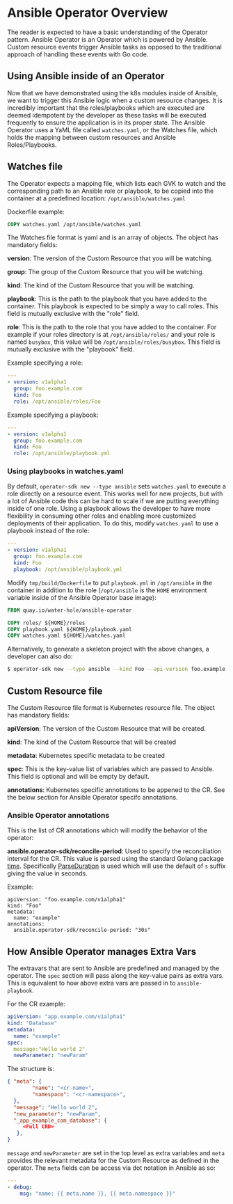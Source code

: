 # Ansible Operator Overview

The reader is expected to have a basic understanding of the Operator pattern.
Ansible Operator is an Operator which is powered by Ansible. Custom resource
events trigger Ansible tasks as opposed to the traditional approach of handling
these events with Go code.

## Using Ansible inside of an Operator

Now that we have demonstrated using the k8s modules inside of Ansible, we want
to trigger this Ansible logic when a custom resource changes. It is incredibly
important that the roles/playbooks which are executed are deemed idempotent by
the developer as these tasks will be executed frequently to ensure the
application is in its proper state. The Ansible Operator uses a YaML file
called `watches.yaml`, or the Watches file, which holds the mapping between
custom resources and Ansible Roles/Playbooks.

## Watches file

The Operator expects a mapping file, which lists each GVK to watch and the
corresponding path to an Ansible role or playbook, to be copied into the
container at a predefined location: `/opt/ansible/watches.yaml`

Dockerfile example:
```Dockerfile
COPY watches.yaml /opt/ansible/watches.yaml
```

The Watches file format is yaml and is an array of objects. The object has
mandatory fields:

**version**:  The version of the Custom Resource that you will be watching.

**group**:  The group of the Custom Resource that you will be watching.

**kind**:  The kind of the Custom Resource that you will be watching.

**playbook**:  This is the path to the playbook that you have added to the
container. This playbook is expected to be simply a way to call roles. This
field is mutually exclusive with the "role" field.

**role**:  This is the path to the role that you have added to the container.
For example if your roles directory is at `/opt/ansible/roles/` and your role
is named `busybox`, this value will be `/opt/ansible/roles/busybox`. This field
is mutually exclusive with the "playbook" field.

Example specifying a role:

```yaml
---
- version: v1alpha1
  group: foo.example.com
  kind: Foo
  role: /opt/ansible/roles/Foo
```

Example specifying a playbook:

```yaml
---
- version: v1alpha1
  group: foo.example.com
  kind: Foo
  role: /opt/ansible/playbook.yml
```


### Using playbooks in watches.yaml

By default, `operator-sdk new --type ansible` sets `watches.yaml` to execute a
role directly on a resource event. This works well for new projects, but with a
lot of Ansible code this can be hard to scale if we are putting everything
inside of one role. Using a playbook allows the developer to have more
flexibility in consuming other roles and enabling more customized deployments
of their application. To do this, modify `watches.yaml` to use a playbook
instead of the role:
```yaml
---
- version: v1alpha1
  group: foo.example.com
  kind: Foo
  playbook: /opt/ansible/playbook.yml
```

Modify `tmp/build/Dockerfile` to put `playbook.yml` in `/opt/ansible` in the
container in addition to the role (`/opt/ansible` is the `HOME` environment
variable inside of the Ansible Operator base image):
```Dockerfile
FROM quay.io/water-hole/ansible-operator

COPY roles/ ${HOME}/roles
COPY playbook.yaml ${HOME}/playbook.yaml
COPY watches.yaml ${HOME}/watches.yaml
```

Alternatively, to generate a skeleton project with the above changes, a
developer can also do:
```bash
$ operator-sdk new --type ansible --kind Foo --api-version foo.example.com/v1alpha1 foo-operator --generate-playbook
```

## Custom Resource file

The Custom Resource file format is Kubernetes resource file. The object has
mandatory fields:

**apiVersion**:  The version of the Custom Resource that will be created.

**kind**:  The kind of the Custom Resource that will be created

**metadata**:  Kubernetes specific metadata to be created

**spec**:  This is the key-value list of variables which are passed to Ansible.
This field is optional and will be empty by default.

**annotations**: Kubernetes specific annotations to be appened to the CR. See
the below section for Ansible Operator specifc annotations.

### Ansible Operator annotations
This is the list of CR annotations which will modify the behavior of the operator:

**ansible.operator-sdk/reconcile-period**: Used to specify the reconciliation
interval for the CR. This value is parsed using the standard Golang package
[time][time_pkg]. Specifically [ParseDuration][time_parse_duration] is used
which will use the default of `s` suffix giving the value in seconds.

Example:
```
apiVersion: "foo.example.com/v1alpha1"
kind: "Foo"
metadata:
  name: "example"
annotations:
  ansible.operator-sdk/reconcile-period: "30s"
```

## How Ansible Operator manages Extra Vars
The extravars that are sent to Ansible are predefined and managed by the
operator. The `spec` section will pass along the key-value pairs as extra vars.
This is equivalent to how above extra vars are passed in to `ansible-playbook`.

For the CR example:
```yaml
apiVersion: "app.example.com/v1alpha1"
kind: "Database"
metadata:
  name: "example"
spec:
  message:"Hello world 2"
  newParameter: "newParam"
```

The structure is:


```json
{ "meta": {
        "name": "<cr-name>",
        "namespace": "<cr-namespace>",
  },
  "message": "Hello world 2",
  "new_parameter": "newParam",
  "_app_example_com_database": {
     <Full CRD>
   },
}
```
`message` and `newParameter` are set in the top level as extra variables and `meta` provides the relevant metadata for the Custom Resource as defined in the operator. The `meta` fields can be access via dot notation in Ansible as so:
```yaml
---
- debug:
    msg: "name: {{ meta.name }}, {{ meta.namespace }}"
```

[ansible_operator_user_guide]:../user-guide.md
[time_pkg]:https://golang.org/pkg/time/
[time_parse_duration]:https://golang.org/pkg/time/#ParseDuration
